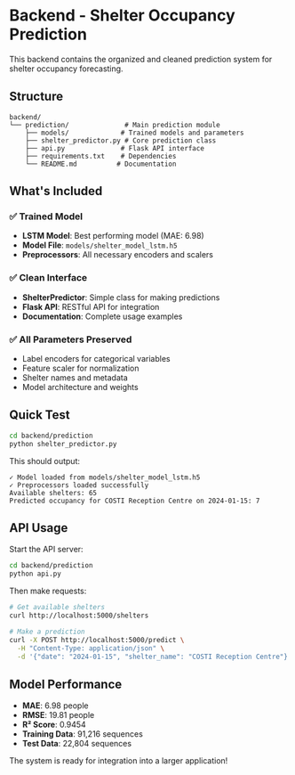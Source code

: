 # Backend - Shelter Occupancy Prediction

This backend contains the organized and cleaned prediction system for shelter occupancy forecasting.

## Structure

```
backend/
└── prediction/              # Main prediction module
    ├── models/             # Trained models and parameters
    ├── shelter_predictor.py # Core prediction class
    ├── api.py              # Flask API interface
    ├── requirements.txt    # Dependencies
    └── README.md          # Documentation
```

## What's Included

### ✅ Trained Model
- **LSTM Model**: Best performing model (MAE: 6.98)
- **Model File**: `models/shelter_model_lstm.h5`
- **Preprocessors**: All necessary encoders and scalers

### ✅ Clean Interface
- **ShelterPredictor**: Simple class for making predictions
- **Flask API**: RESTful API for integration
- **Documentation**: Complete usage examples

### ✅ All Parameters Preserved
- Label encoders for categorical variables
- Feature scaler for normalization
- Shelter names and metadata
- Model architecture and weights

## Quick Test

```bash
cd backend/prediction
python shelter_predictor.py
```

This should output:
```
✓ Model loaded from models/shelter_model_lstm.h5
✓ Preprocessors loaded successfully
Available shelters: 65
Predicted occupancy for COSTI Reception Centre on 2024-01-15: 7
```

## API Usage

Start the API server:
```bash
cd backend/prediction
python api.py
```

Then make requests:
```bash
# Get available shelters
curl http://localhost:5000/shelters

# Make a prediction
curl -X POST http://localhost:5000/predict \
  -H "Content-Type: application/json" \
  -d '{"date": "2024-01-15", "shelter_name": "COSTI Reception Centre"}'
```

## Model Performance

- **MAE**: 6.98 people
- **RMSE**: 19.81 people  
- **R² Score**: 0.9454
- **Training Data**: 91,216 sequences
- **Test Data**: 22,804 sequences

The system is ready for integration into a larger application! 